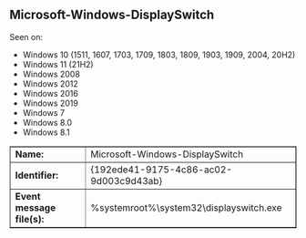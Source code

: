 ## Microsoft-Windows-DisplaySwitch

Seen on:
* Windows 10 (1511, 1607, 1703, 1709, 1803, 1809, 1903, 1909, 2004, 20H2)
* Windows 11 (21H2)
* Windows 2008
* Windows 2012
* Windows 2016
* Windows 2019
* Windows 7
* Windows 8.0
* Windows 8.1

<table border="1" class="docutils">
  <tbody>
    <tr>
      <td><b>Name:</b></td>
      <td>Microsoft-Windows-DisplaySwitch</td>
    </tr>
    <tr>
      <td><b>Identifier:</b></td>
      <td>{192ede41-9175-4c86-ac02-9d003c9d43ab}</td>
    </tr>
    <tr>
      <td><b>Event message file(s):</b></td>
      <td>%systemroot%\system32\displayswitch.exe</td>
    </tr>
  </tbody>
</table>

&nbsp;


